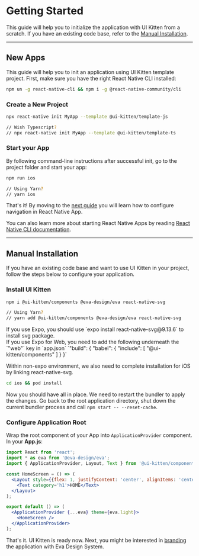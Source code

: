 # Getting Started

This guide will help you to initialize the application with UI Kitten from a scratch. If you have an existing code base, refer to the [Manual Installation](guides/getting-started#manual-installation).

<hr>

## New Apps

This guide will help you to init an application using UI Kitten template project.
First, make sure you have the right React Native CLI installed: 

 ```bash
npm un -g react-native-cli && npm i -g @react-native-community/cli
```

### Create a New Project

```bash
npx react-native init MyApp --template @ui-kitten/template-js

// Wish Typescript?
// npx react-native init MyApp --template @ui-kitten/template-ts
```

### Start your App

By following command-line instructions after successful init, go to the project folder and start your app:

```bash
npm run ios

// Using Yarn?
// yarn ios
``` 

That's it! By moving to the [next guide](guides/configure-navigation) you will learn how to configure navigation in React Native App.

You can also learn more about starting React Native Apps by reading <a href="https://github.com/react-native-community/cli/blob/master/docs/commands.md#commands" target="_blank">React Native CLI documentation</a>.

<hr>

## Manual Installation

If you have an existing code base and want to use UI Kitten in your project, follow the steps below to configure your application.

### Install UI Kitten

```bash
npm i @ui-kitten/components @eva-design/eva react-native-svg

// Using Yarn?
// yarn add @ui-kitten/components @eva-design/eva react-native-svg
```

<div class="note note-warning">
  <div class="note-body">If you use Expo, you should use `expo install react-native-svg@9.13.6` to install svg package.</div>
</div>

<div class="note note-warning">
  <div class="note-body">
    If you use Expo for Web, you need to add the following underneath the `"web"` key in `app.json` `"build": { "babel": { "include": [ "@ui-kitten/components" ] } }`
  </div>
</div>

Within non-expo environment, we also need to complete installation for iOS by linking react-native-svg.

```bash
cd ios && pod install
```

Now you should have all in place. We need to restart the bundler to apply the changes.
Go back to the root application directory, shut down the current bundler process and call `npm start -- --reset-cache`.

### Configure Application Root

Wrap the root component of your App into `ApplicationProvider` component. In your **App.js**:

```jsx
import React from 'react';
import * as eva from '@eva-design/eva';
import { ApplicationProvider, Layout, Text } from '@ui-kitten/components';

const HomeScreen = () => (
  <Layout style={{flex: 1, justifyContent: 'center', alignItems: 'center'}}>
    <Text category='h1'>HOME</Text>
  </Layout>
);

export default () => (
  <ApplicationProvider {...eva} theme={eva.light}>
    <HomeScreen />
  </ApplicationProvider>
);
```

That's it. UI Kitten is ready now. Next, you might be interested in [branding](guides/branding) the application with Eva Design System.
